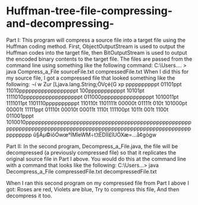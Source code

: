 # Huffman-tree-file-compressing-and-decompressing-

Part I: This program will compress a source file into a target file using the Huffman coding method. First, ObjectOutputStream is used to output the Huffman
codes into the target file, then BitOutputStream is used to output the encoded binary contents to the target file. The files are passed from the
command line using something like the following command:
C:\Users\.... > java Compress_a_File sourceFile.txt compressedFile.txt
When I did this for my source file, I got a compressed file that looked something like the following:
¬í w Zur [Ljava.lang.String;ÒVçé{G xp ppppppppppt 01101ppt 11010ppppppppppppppppppt 100pppppppppppt 10101pt 1111010ppppppppppppppppppt
011000ppppppppppppppppt 1010011pt 1111011pt 1101110ppppppppppt 110110t 1101111t 00000t 01111t 010t 101000pt 00001t 11111ppt 01110t 00010t
00011t 1110t 111100pt 1011t 001t 1100t 011001pppt
1010010pppppppppppppppppppppppppppppppppppppppppppppppppppppppppppppppppppppppppppppppppppppppppppppppppppppppppppppppppppppp
û§Åµ©iõÓwœ°ÍMîeWM÷t¦tËDÌÌ£îUÓXæ=…å¢gògw

Part II: In the second program, Decompress_a_File.java, the file will be decompressed (a previously compressed file) so that it replicates the original source file in Part I
above. You would do this at the command line with a command that looks like the following:
C:\Users\...> java Decompress_a_File compressedFile.txt decompressedFile.txt

When I ran this second program on my compressed file from Part I above I got:
Roses are red,
Violets are blue,
Try to compress this file,
And then decompress it too.
